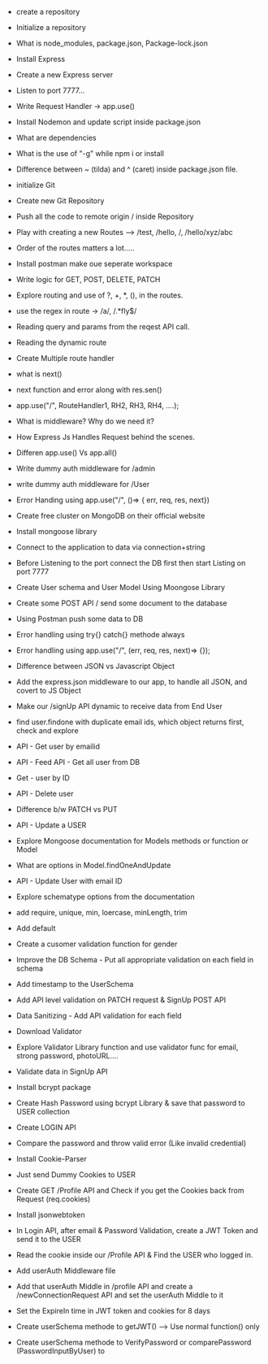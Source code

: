 - create a repository
- Initialize a repository
- What is node_modules, package.json, Package-lock.json
- Install Express
- Create a new Express server
- Listen to port 7777...
- Write Request Handler -> app.use()
- Install Nodemon and update script inside package.json
- What are dependencies
- What is the use of "-g" while npm i or install
- Difference between ~ (tilda) and ^ (caret) inside package.json file.


- initialize Git
- Create new Git Repository
- Push all the code to remote origin / inside Repository
- Play with creating a new Routes --> /test, /hello, /, /hello/xyz/abc
- Order of the routes matters a lot.....
- Install postman make oue seperate workspace
- Write logic for GET, POST, DELETE, PATCH
- Explore routing and use of ?, +, *, (), in the routes.
- use the regex in route -> /a/, /.*fly$/
- Reading query and params from the reqest API call.
- Reading the dynamic route


- Create Multiple route handler
- what is next()
- next function and error along with res.sen()
- app.use("/", RouteHandler1, RH2, RH3, RH4, ....);
- What is middleware? Why do we need it?
- How Express Js Handles Request behind the scenes.
- Differen app.use() Vs app.all()
- Write dummy auth middleware for /admin
- write dummy auth middleware for /User
- Error Handing using app.use("/", ()=> { err, req, res, next})


- Create free cluster on MongoDB on their official website
- Install mongoose library
- Connect to the application to data via connection+string 
- Before Listening to the port connect the DB first then start Listing on port 7777
- Create User schema and User Model Using Moongose Library
- Create some POST API / send some document to the database
- Using Postman push some data to DB
- Error handling using try{} catch{} methode always
- Error handling using app.use("/", (err, req, res, next)=> {});


- Difference between JSON vs Javascript Object
- Add the express.json middleware to our app, to handle all JSON, and covert to JS Object
- Make our /signUp API dynamic to receive data from End User
- find user.findone with duplicate email ids, which object returns first, check and explore
- API - Get user by emailid
- API - Feed API - Get all user from DB
- Get - user by ID
- API - Delete user 
- Difference b/w PATCH vs PUT
- API - Update a USER
- Explore Mongoose documentation for Models methods or function or Model 
- What are options in Model.findOneAndUpdate
- API - Update User with email ID

- Explore schematype options from the documentation
- add require, unique, min, loercase, minLength, trim
- Add default
- Create a cusomer validation function for gender
- Improve the DB Schema - Put all appropriate validation on each field in schema
- Add timestamp to the UserSchema
- Add API level validation on PATCH request & SignUp POST API
- Data Sanitizing - Add API validation for each field
- Download Validator
- Explore Validator Library function and use validator func for email, strong password, photoURL....

- Validate data in SignUp API
- Install bcrypt package
- Create Hash Password using bcrypt Library & save that password to USER collection
- Create LOGIN API
- Compare the password and throw valid error (Like invalid credential)

- Install Cookie-Parser
- Just send Dummy Cookies to USER
- Create GET /Profile API and Check if you get the Cookies back from Request (req.cookies)
- Install jsonwebtoken
- In Login API, after email & Password Validation, create a JWT Token and send it to the USER
- Read the cookie inside our /Profile API & Find the USER who logged in.
- Add userAuth Middleware file
- Add that userAuth Middle in /profile API and create a /newConnectionRequest API and set the userAuth Middle to it
- Set the ExpireIn time in JWT token and cookies for 8 days
- Create userSchema methode to getJWT() --> Use normal function() only
- Create userSchema methode to VerifyPassword or comparePassword (PasswordInputByUser) to    